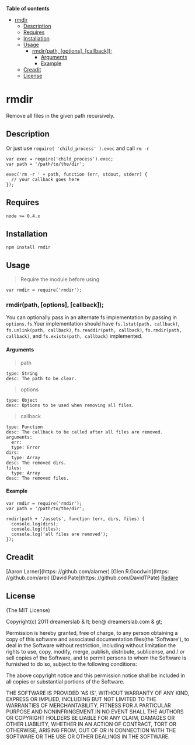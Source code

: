 <!-- START doctoc generated TOC please keep comment here to allow auto update -->
<!-- DON'T EDIT THIS SECTION, INSTEAD RE-RUN doctoc TO UPDATE -->
**Table of contents**

- [rmdir](#rmdir)
  - [Description](#description)
  - [Requires](#requires)
  - [Installation](#installation)
  - [Usage](#usage)
    - [rmdir(path, [options], [callback]);](#rmdirpath-options-callback)
      - [Arguments](#arguments)
      - [Example](#example)
  - [Creadit](#creadit)
  - [License](#license)

<!-- END doctoc generated TOC please keep comment here to allow auto update -->

# rmdir

Remove all files in the given path recursively.

## Description

Or just use `require( 'child_process' ).exec` and call `rm -r`

    var exec = require('child_process').exec;
    var path = '/path/to/the/dir';

    exec('rm -r ' + path, function (err, stdout, stderr) {
      // your callback goes here
    });

## Requires

    node >= 0.4.x

## Installation

    npm install rmdir

## Usage

> Require the module before using

    var rmdir = require('rmdir');

### rmdir(path, [options], [callback]);

You can optionally pass in an alternate fs implementation by passing in `options.fs`.Your implementation should have `fs.lstat(path, callback)`, `fs.unlink(path, callback)`, `fs.readdir(path, callback)`, `fs.rmdir(path, callback)`, and `fs.exists(path, callback)` implemented.

#### Arguments

> path

    type: String
    desc: The path to be clear.

> options

    type: Object
    desc: Options to be used when removing all files.

> callback

    type: Function
    desc: The callback to be called after all files are removed.
    arguments:
      err:
      type: Error
    dirs:
      type: Array
    desc: The removed dirs.
    files:
      type: Array
    desc: The removed files.

#### Example

    var rmdir = require('rmdir');
    var path = '/path/to/the/dir';

    rmdir(path + '/assets', function (err, dirs, files) {
      console.log(dirs);
      console.log(files);
      console.log('all files are removed');
    });

## Creadit

[Aaron Larner](https: //github.com/alarner)
[Glen R.Goodwin](https: //github.com/arei)
[David Pate](https: //github.com/DavidTPate)
[Radare](https://github.com/radare)

## License

(The MIT License)

Copyright(c) 2011 dreamerslab & lt; ben@ dreamerslab.com & gt;

Permission is hereby granted, free of charge, to any person obtaining a copy of this software and associated documentation files(the 'Software'), to deal in the Software without restriction, including without limitation the rights to use, copy, modify, merge, publish,
distribute, sublicense, and / or sell copies of the Software, and to permit persons to whom the Software is furnished to do so, subject to
the following conditions:

The above copyright notice and this permission notice shall be included in all copies or substantial portions of the Software.

THE SOFTWARE IS PROVIDED 'AS IS', WITHOUT WARRANTY OF ANY KIND,
EXPRESS OR IMPLIED, INCLUDING BUT NOT LIMITED TO THE WARRANTIES OF MERCHANTABILITY, FITNESS FOR A PARTICULAR PURPOSE AND NONINFRINGEMENT.IN NO EVENT SHALL THE AUTHORS OR COPYRIGHT HOLDERS BE LIABLE FOR ANY CLAIM, DAMAGES OR OTHER LIABILITY, WHETHER IN AN ACTION OF CONTRACT,
TORT OR OTHERWISE, ARISING FROM, OUT OF OR IN CONNECTION WITH THE SOFTWARE OR THE USE OR OTHER DEALINGS IN THE SOFTWARE.
